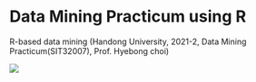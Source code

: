# Data Mining Practicum using R
R-based data mining (Handong University, 2021-2, Data Mining Practicum(SIT32007), Prof. Hyebong choi)


<img src="https://img.shields.io/badge/R-green?style=flat&logo=R&logoColor=276DC3"/>
